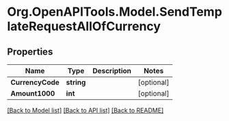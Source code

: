 # Org.OpenAPITools.Model.SendTemplateRequestAllOfCurrency

## Properties

Name | Type | Description | Notes
------------ | ------------- | ------------- | -------------
**CurrencyCode** | **string** |  | [optional] 
**Amount1000** | **int** |  | [optional] 

[[Back to Model list]](../README.md#documentation-for-models) [[Back to API list]](../README.md#documentation-for-api-endpoints) [[Back to README]](../README.md)

